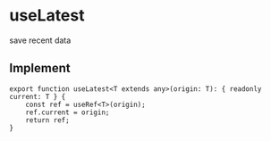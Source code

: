 # useLatest

save recent data

## Implement

```tsx
export function useLatest<T extends any>(origin: T): { readonly current: T } {
    const ref = useRef<T>(origin);
    ref.current = origin;
    return ref;
}
```

